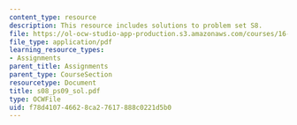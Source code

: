 ```yaml
---
content_type: resource
description: This resource includes solutions to problem set S8.
file: https://ol-ocw-studio-app-production.s3.amazonaws.com/courses/16-01-unified-engineering-i-ii-iii-iv-fall-2005-spring-2006/f78d410746628ca27617888c0221d5b0_s08_ps09_sol.pdf
file_type: application/pdf
learning_resource_types:
- Assignments
parent_title: Assignments
parent_type: CourseSection
resourcetype: Document
title: s08_ps09_sol.pdf
type: OCWFile
uid: f78d4107-4662-8ca2-7617-888c0221d5b0
---
```

